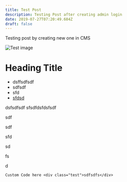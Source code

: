```yaml
---
title: Test Post
description: Testing Post after creating admin login
date: 2019-07-27T07:20:49.604Z
draft: false
---
```

Testing post by creating new one in CMS

![Test image](/images/gohper.png "test image")

# Heading Title

* dsffsdfsdf
* sdfsdf
* sfd
* [sfdsd](www.google.com)

dsfsdfsdf sfsdfdsfdsfsdf

sdf

sdf

sfd

sd

fs

d

```
Custom Code here <div class="test">sdfsdfs</div>
```
